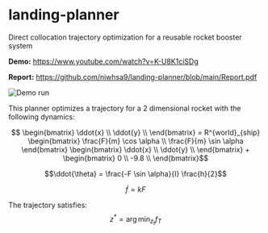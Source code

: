 # landing-planner
Direct collocation trajectory optimization for a reusable rocket booster system

**Demo:** https://www.youtube.com/watch?v=K-U8K1ciSDg

**Report:** https://github.com/niwhsa9/landing-planner/blob/main/Report.pdf

![Demo run](https://github.com/niwhsa9/landing-planner/blob/main/anim.gif?raw=true)

This planner optimizes a trajectory for a 2 dimensional rocket with the following dynamics: 

$$ \begin{bmatrix}
    \ddot{x} \\
    \ddot{y} \\
\end{bmatrix} =
R^{world}_{ship} \begin{bmatrix}
    \frac{F}{m} \cos \alpha \\
    \frac{F}{m} \sin \alpha
\end{bmatrix}
\begin{bmatrix}
    \ddot{x} \\
    \ddot{y} \\
\end{bmatrix}
+
\begin{bmatrix}
    0 \\
    -9.8 \\
\end{bmatrix}$$

$$\ddot{\theta} = \frac{-F \sin \alpha}{I} \frac{h}{2}$$

$$\dot{f} = kF$$

The trajectory satisfies:
$$z^* = \arg\min_{z_t} f_T$$
